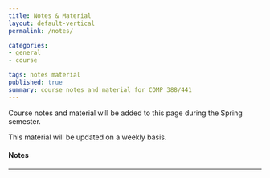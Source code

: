 ```yaml
---
title: Notes & Material
layout: default-vertical
permalink: /notes/

categories:
- general
- course

tags: notes material
published: true
summary: course notes and material for COMP 388/441
---
```


Course notes and material will be added to this page during the Spring semester.

This material will be updated on a weekly basis.

#### Notes

***

<!--
##### Week 14 - 16th April 2015
  * [course](/assets/docs/Comp388-441-week14.pdf)

##### Week 13 - 9th April 2015
  * [course](/assets/docs/Comp388-441-week13.pdf)

##### Week 11 - 26th March 2015
  * [course](/assets/docs/Comp388-441-week11.pdf)

##### Week 10 - 19th March 2015
  * [course](/assets/docs/Comp388-441-week10.pdf)

##### Week 9 - 12th March 2015
  * [course](/assets/docs/Comp388-441-week9.pdf)

##### Week 7 - 26th February 2015
  * [course](/assets/docs/Comp388-441-week7.pdf)

##### Week 6 - 19th February 2015
  * [course](/assets/docs/Comp388-441-week6.pdf)

##### Week 5 - 12th February 2015
  * N/A

##### Week 4 - 5th February 2015
  * [course](/assets/docs/Comp388-441-week4.pdf)

##### Week 3 - 29th January 2015
  * [course](/assets/docs/Comp388-441-week3.pdf)

##### Week 2 - 22nd January 2015
  * [course](/assets/docs/Comp388-441-week2.pdf)

##### Week 1 - 21st January 2016
  * [course](/assets/docs/Comp388-441-week1.pdf)
-->
